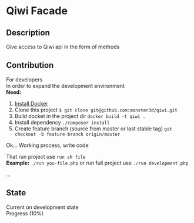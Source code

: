 # Qiwi Facade
## Description
Give access to Qiwi api in the form of methods   
## Contribution
For developers   
In order to expand the development environment  
<b>Need:</b>   
1. [Install Docker](https://docs.docker.com/install/)
2. Clone this project  `$ git clone git@github.com:monster3d/qiwi.git` 
3. Build docket in the project dir `docker build -t qiwi .` 
4. Install dependency `./composer install`
5. Create feature branch (source from master or last stable tag) `git checkout -b feature-branch origin/master`   

Ok... Working process, write code

That run project use `run sh file`   
<b>Example:</b> `./run you-file.php` or run full project use `./run development.php`

...
## State
Current on development state   
Progress (10%)
